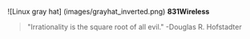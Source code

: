 ![Linux gray hat] (images/grayhat_inverted.png)
**831Wireless**
> "Irrationality is the square root of all evil."
-Douglas R. Hofstadter
